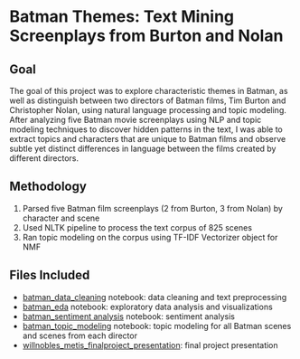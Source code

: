 # Batman Themes: Text Mining Screenplays from Burton and Nolan
## Goal
The goal of this project was to explore characteristic themes in Batman, as well as distinguish between two directors of Batman films, Tim Burton and Christopher Nolan, using natural language processing and topic modeling. After analyzing five Batman movie screenplays using NLP and topic modeling techniques to discover hidden patterns in the text, I was able to extract topics and characters that are unique to Batman films and observe subtle yet distinct differences in language between the films created by different directors.
## Methodology
1. Parsed five Batman film screenplays (2 from Burton, 3 from Nolan) by character and scene
2. Used NLTK pipeline to process the text corpus of 825 scenes
3. Ran topic modeling on the corpus using TF-IDF Vectorizer object for NMF
## Files Included
* [batman_data_cleaning](https://github.com/wnobles/metis-finalproject-batmanthemes/blob/main/batman_data_cleaning.ipynb) notebook: data cleaning and text preprocessing
* [batman_eda](https://github.com/wnobles/metis-finalproject-batmanthemes/blob/main/batman_eda.ipynb) notebook: exploratory data analysis and visualizations
* [batman_sentiment analysis](https://github.com/wnobles/metis-finalproject-batmanthemes/blob/main/batman_sentiment_analysis.ipynb) notebook: sentiment analysis
* [batman_topic_modeling](https://github.com/wnobles/metis-finalproject-batmanthemes/blob/main/batman_topic_modeling.ipynb) notebook: topic modeling for all Batman scenes and scenes from each director
* [willnobles_metis_finalproject_presentation](https://github.com/wnobles/metis-finalproject-batmanthemes/blob/main/willnobles_metis_finalproject_presentation.pdf): final project presentation
